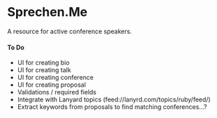 Sprechen.Me
===========

A resource for active conference speakers.

#### To Do

* UI for creating bio
* UI for creating talk
* UI for creating conference
* UI for creating proposal
* Validations / required fields
* Integrate with Lanyard topics (feed://lanyrd.com/topics/ruby/feed/)
* Extract keywords from proposals to find matching conferences...?




